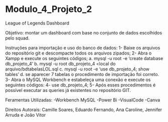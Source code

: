 # Modulo_4_Projeto_2

League of Legends Dashboard

Objetivo:
montar um dashboard com base no conjunto de dados
escolhidos pelo squad.

Instruções para importação e uso do banco de dados:
1-	Baixe os arquivos do repositório git e descompacte todos os arquivos zipados;
2-	Abra o Xampp e execute os seguintes códigos;
  a.	mysql -u root -e ‘create database db_projeto_4’
  b.	mysql -u root db_projeto_4 <local do arquivo/bdtabelasLOL.sql
  c.	mysql -u root -e ‘use db_projeto_4; show tables’
  d.	se aparecer 7 tabelas o procedimento de importação foi correto.
3-	Abra o MySQL Workbench e estabeleça uma conexão e execute os seguintes códigos:
4-	use db_projeto_4;
5-	Após esses procedimentos é possível executar as queries já existentes no repositório GIT.

Feramentas Utilizadas:
-Workbench MySQL
-Power Bi
-VisualCode
-Canva

Direitos Autorais:
Camille Soares, Eduardo Fernando, Ana Caroline, Jennifer Arruda e João Vitor

